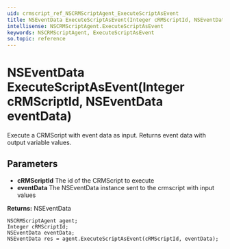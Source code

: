 ```yaml
---
uid: crmscript_ref_NSCRMScriptAgent_ExecuteScriptAsEvent
title: NSEventData ExecuteScriptAsEvent(Integer cRMScriptId, NSEventData eventData)
intellisense: NSCRMScriptAgent.ExecuteScriptAsEvent
keywords: NSCRMScriptAgent, ExecuteScriptAsEvent
so.topic: reference
---
```


# NSEventData ExecuteScriptAsEvent(Integer cRMScriptId, NSEventData eventData)

Execute a CRMScript with event data as input. Returns event data with output variable values.

## Parameters

* **cRMScriptId** The id of the CRMScript to execute
* **eventData** The NSEventData instance sent to the crmscript with input values

**Returns:** NSEventData

```crmscript
NSCRMScriptAgent agent;
Integer cRMScriptId;
NSEventData eventData;
NSEventData res = agent.ExecuteScriptAsEvent(cRMScriptId, eventData);
```

